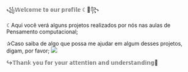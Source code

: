 ꧁𝕎𝕖𝕝𝕔𝕠𝕞𝕖 𝕥𝕠 𝕠𝕦𝕣 𝕡𝕣𝕠𝕗𝕚𝕝𝕖 ☾🌠꧂


☾Aqui você verá alguns projetos realizados por nós nas aulas de Pensamento computacional;


✰Caso saiba de algo que possa me ajudar em algum desses projetos, digam, por favor;
![](https://media.tenor.com/_bdFLN61nDAAAAAC/inazuma-eleven-ina11.gif
)

↪️𝕋𝕙𝕒𝕟𝕜 𝕪𝕠𝕦 𝕗𝕠𝕣 𝕪𝕠𝕦𝕣 𝕒𝕥𝕥𝕖𝕟𝕥𝕚𝕠𝕟 𝕒𝕟𝕕 𝕦𝕟𝕕𝕖𝕣𝕤𝕥𝕒𝕟𝕕𝕚𝕟𝕘🌠
